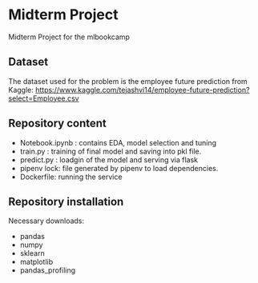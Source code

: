 # Midterm Project
Midterm Project for the mlbookcamp

## Dataset
The dataset used for the problem is the employee future prediction from Kaggle: https://www.kaggle.com/tejashvi14/employee-future-prediction?select=Employee.csv

## Repository content

- Notebook.ipynb : contains EDA, model selection and tuning
- train.py : training of final model and saving into pkl file.
- predict.py : loadgin of the model and serving via flask
- pipenv lock: file generated by pipenv to load dependencies.
- Dockerfile: running the service

## Repository installation
 Necessary downloads:
 - pandas
 - numpy
 - sklearn
 - matplotlib
 - pandas_profiling



